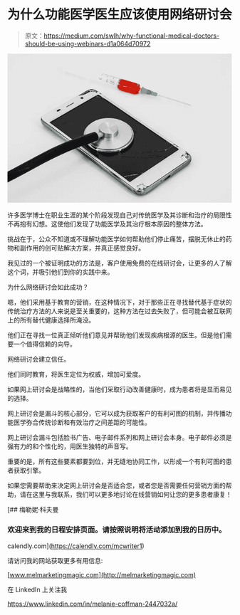 # 为什么功能医学医生应该使用网络研讨会

> 原文：<https://medium.com/swlh/why-functional-medical-doctors-should-be-using-webinars-d1a064d70972>

![](img/75bd3be824f1f5b7d9c7e1cd5bb12753.png)

许多医学博士在职业生涯的某个阶段发现自己对传统医学及其诊断和治疗的局限性不再抱有幻想。这使他们发现了功能医学及其治疗根本原因的整体方法。

挑战在于，公众不知道或不理解功能医学如何帮助他们停止痛苦，摆脱无休止的药物和副作用的创可贴解决方案，并真正感觉良好。

我见过的一个被证明成功的方法是，客户使用免费的在线研讨会，让更多的人了解这个词，并吸引他们到你的实践中来。

为什么网络研讨会如此成功？

嗯，他们采用基于教育的营销，在这种情况下，对于那些正在寻找替代基于症状的传统治疗方法的人来说是至关重要的，这种方法在过去失败了，但可能会被互联网上的所有替代健康选择所淹没。

他们正在寻找一位真正倾听他们意见并帮助他们发现疾病根源的医生。但是他们需要一个值得信赖的向导。

网络研讨会建立信任。

他们同时教育，将医生定位为权威，增加可爱度。

如果网上研讨会是战略性的，当他们采取行动改善健康时，成为患者将是显而易见的选择。

网上研讨会是漏斗的核心部分，它可以成为获取客户的有利可图的机制，并传播功能医学弥合传统诊断和有效治疗之间差距的可能性。

网上研讨会漏斗包括脸书广告、电子邮件系列和网上研讨会本身。电子邮件必须是强有力的和个性化的，用医生独特的声音写。

重要的是，所有这些要素都要到位，并无缝地协同工作，以形成一个有利可图的患者获取引擎。

如果您需要帮助来决定网上研讨会是否适合您，或者您是否需要任何营销方面的帮助，请在这里与我联系，我们可以更多地讨论在线营销如何让您的更多患者康复！

[](https://calendly.com/mcwriter1) [## 梅勒妮·科夫曼

### 欢迎来到我的日程安排页面。请按照说明将活动添加到我的日历中。

calendly.com](https://calendly.com/mcwriter1) 

请访问我的网站获取更多有用信息:

[www.melmarketingmagic.com](http://melmarketingmagic.com)

在 LinkedIn 上关注我

https://www.linkedin.com/in/melanie-coffman-2447032a/